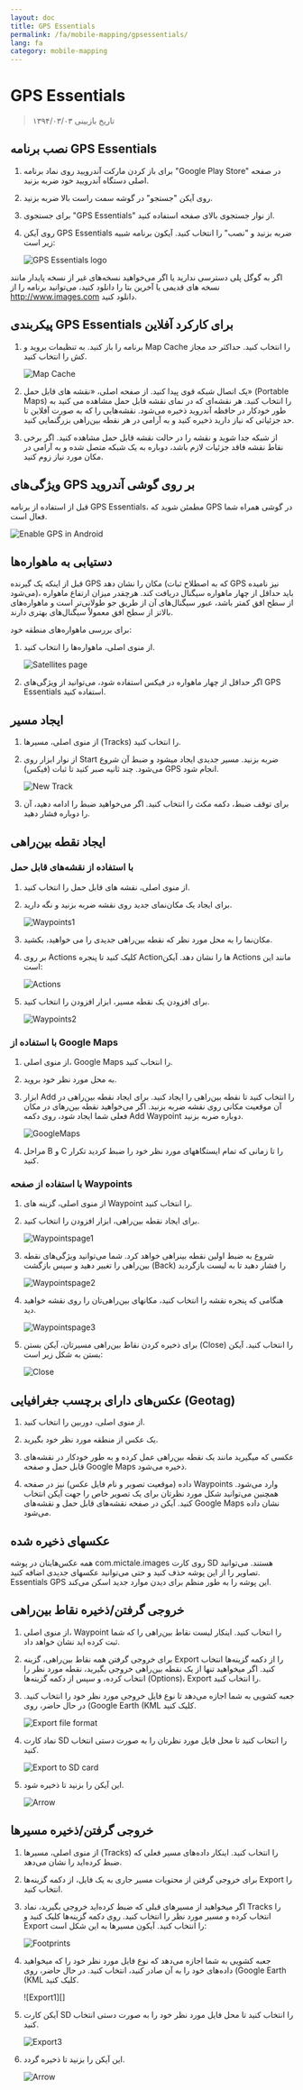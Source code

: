 ```yaml
---
layout: doc
title: GPS Essentials
permalink: /fa/mobile-mapping/gpsessentials/
lang: fa
category: mobile-mapping
--- 
```




GPS Essentials
===================

> تاریخ بازبینی ۱۳۹۴/۰۳/۰۳  

نصب برنامه GPS Essentials
-------------

1. برای باز کردن مارکت آندرویید روی نماد برنامه "Google Play Store" در صفحه اصلی دستگاه آندرویید خود ضربه بزنید.
2. روی آیکن "جستجو" در گوشه سمت راست بالا ضربه بزنید.
3. برای جستجوی "GPS Essentials" از نوار جستجوی بالای صفحه استفاده کنید.
4. روی آیکن GPS Essentials ضربه بزنید و "نصب" را انتخاب کنید. آیکون برنامه شبیه زیر است:

   ![GPS Essentials logo][]

اگر به گوگل پلی دسترسی ندارید یا اگر می‌خواهید نسخه‌های غیر از نسخه پایدار
مانند نسخه های قدیمی یا آخرین بتا را دانلود کنید، می‌توانید برنامه را از http://www.images.com دانلود کنید.

پیکربندی GPS Essentials برای کارکرد آفلاین
-------------

1. برنامه را باز کنید. به تنظیمات بروید و Map Cache را انتخاب کنید. حداکثر حد مجاز کش را انتخاب کنید.

   ![Map Cache][]

2. یک اتصال شبکه قوی پیدا کنید. از صفحه اصلی، «نقشه های قابل حمل» (Portable Maps) را انتخاب کنید. هر نقشه‌ای که در نمای نقشه قابل حمل مشاهده می کنید
به طور خودکار در حافظه آندروید ذخیره می‌شود. نقشه‌هایی را که به صورت آفلاین تا حد جزئیاتی که نیاز دارید ذخیره کنید
و به آرامی در هر نقطه بین‌راهی بزرگنمایی کنید.

3. از شبکه جدا شوید و نقشه را در حالت نقشه قابل حمل مشاهده کنید. اگر برخی نقاط نقشه فاقد جزئیات لازم باشد، دوباره به یک
شبکه متصل شده و به آرامی در مکان مورد نیاز زوم کنید.

ویژگی‌های GPS بر روی گوشی آندروید
-------------

قبل از استفاده از برنامه GPS Essentials، مطمئن شوید که GPS در گوشی همراه شما فعال است.

![Enable GPS in Android][]

دستیابی به ماهواره‌ها
-------------

قبل از اینکه یک گیرنده GPS مکان را نشان دهد (که به اصطلاح ثبات GPS نیز نامیده می‌شود)، باید حداقل از چهار ماهواره سیگنال دریافت کند.
هرچقدر میزان ارتفاع ماهواره از سطح افق کمتر باشد، عبور سیگنال‌های آن از طریق جو طولانی‌تر است و 
ماهواره‌های بالاتز از سطح افق معمولاْ سیگنال‌های بهتری دارند. 

برای بررسی ماهواره‌های منطقه خود:

1. از منوی اصلی، ماهواره‌ها را انتخاب کنید.

   ![Satellites page][]

2. اگر حداقل از چهار ماهواره در فیکس استفاده شود، می‌توانید از ویژگی‌های GPS Essentials استفاده کنید.

ایجاد مسیر
-------------

1. از منوی اصلی، مسیرها (Tracks) را انتخاب کنید.

2. از نوار ابزار روی Start ضربه بزنید. مسیر جدیدی ایجاد میشود و ضبط آن شروع می‌شود. چند ثانیه صبر کنید تا ثبات (فیکس) GPS 
انجام شود.

   ![New Track][]

3. برای توقف ضبط، دکمه مکث را انتخاب کنید. اگر می‌خواهید ضبط را ادامه دهید، آن را دوباره فشار دهید.

ایجاد نقطه بین‌راهی
-------------

### با استفاده از نقشه‌های قابل حمل

1. از منوی اصلی، نقشه های قابل حمل را انتخاب کنید.

2. برای ایجاد یک مکان‌نمای جدید روی نقشه ضربه بزنید و نگه دارید.

   ![Waypoints1][]

3. مکان‌نما را به محل مورد نظر که نقطه بین‌راهی جدیدی را می خواهید، بکشید.

4. بر روی Actions کلیک کنید تا پنجره Actionها را نشان دهد. آیکن Actions مانند این است:
	
   ![Actions][]
	
5. برای افزودن یک نقطه مسیر، ابزار افزودن را انتخاب کنید.
	
   ![Waypoints2][]
	
### با استفاده از Google Maps

1. از منوی اصلی، Google Maps را انتخاب کنید.

2. به محل مورد نظر خود بروید.

3. ابزار Add را انتخاب کنید تا نقطه بین‌راهی را ایجاد کنید. برای ایجاد نقطه بین‌راهی در آن موقعیت مکانی روی نقشه ضربه بزنید. 
   اگر می‌خواهید نقطه بین‌رهای در مکان فعلی شما ایجاد شود، روی 
   دکمه Add Waypoint دوباره ضربه بزنید.

   ![GoogleMaps][]

4. مراحل B و C را تا زمانی که تمام ایستگاههای مورد نظر خود را ضبط کردید تکرار کنید.

### با استفاده از صفحه Waypoints

1. از منوی اصلی، گزینه های Waypoint را انتخاب کنید.

2. برای ایجاد نقطه بین‌راهی، ابزار افزودن را انتخاب کنید.

   ![Waypointspage1][]

3. شروع به ضبط اولین نقطه بینراهی خواهد کرد. شما می‌توانید ویژگی‌های نقطه بین‌راهی را تغییر دهید
   و سپس بازگشت (Back) را فشار دهید تا به لیست بازگردید
	
   ![Waypointspage2][]

4. هنگامی که پنجره نقشه را انتخاب کنید، مکانهای بین‌راهی‌تان را روی نقشه خواهید دید.
	
   ![Waypointspage3][]

5. برای ذخیره کردن نقاط بین‌راهی مسیرتان، آیکن بستن (Close) را انتخاب کنید. آیکن بستن به شکل زیر است:
	
   ![Close][]


	
عکس‌های دارای برچسب جغرافیایی (Geotag)
-------------

1. از منوی اصلی، دوربین را انتخاب کنید.

2. یک عکس از منطقه مورد نظر خود بگیرید.

3. عکسی که میگیرید مانند یک نقطه بین‌راهی عمل کرده و به طور خودکار در نقشه‌های قابل حمل 
و صفحه Google Maps ذخیره می‌شود.

4. داده (موقعیت تصویر و نام فایل عکس) نیز در صفحه Waypoints وارد می‌شود.
همچنین می‌توانید شکل مورد نظرتان برای یک تصویر خاص را جهت آیکن انتخاب کنید. آیکن در 
صفحه نقشه‌های قابل حمل و نقشه‌های Google Maps نشان داده می‌شود.

عکسهای ذخیره شده
-------------

همه عکس‌هایتان در پوشه com.mictale.images روی کارت SD هستند. می‌توانید
تصاویر را از این پوشه حذف کنید و حتی می‌توانید عکسهای جدیدی اضافه کنید. Essentials GPS این پوشه را 
به طور منظم برای دیدن موارد جدید اسکن می‌کند.

خروجی گرفتن/ذخیره نقاط بین‌راهی
-------------

1. از منوی اصلی، Waypoint را انتخاب کنید. اینکار لیست نقاط بین‌راهی را که شما ثبت کرده اید نشان خواهد داد.

2. برای خروجی گرفتن همه نقاط بین‌راهی، گزینه Export را از دکمه گزینه‌ها انتخاب کنید. اگر میخواهید
تنها از یک نقطه بین‌راهی خروجی بگیرید، نقطه مورد نظر را انتخاب کرده، و سپس از دکمه گزینه‌ها (Options)،  Export را انتخاب کنید.

3. جعبه کشویی به شما اجازه می‌دهد تا نوع فایل خروجی مورد نظر خود را انتخاب کنید.
در حال حاضر، روی (Google Earth (KML کلیک کنید.

   ![Export file format][]

4. نماد کارت SD را انتخاب کنید تا محل فایل مورد نظرتان را به صورت دستی انتخاب کنید.

   ![Export to SD card][]

5. این آیکن را بزنید تا ذخیره شود.

   ![Arrow][]

خروجی گرفتن/ذخیره مسیرها
-------------

1. از منوی اصلی، مسیرها (Tracks) را انتخاب کنید. اینکار داده‌های مسیر فعلی که ضبط کرده‌اید را نشان می‌دهد.

2. برای خروجی گرفتن از محتویات مسیر جاری به یک فایل، از دکمه گزینه‌ها Export را انتخاب کنید.

3. اگر میخواهید از مسیرهای قبلی که ضبط کرده‌اید خروجی بگیرید، نماد Tracks را انتخاب کرده و مسیر مورد نظر را انتخاب کنید.
   روی دکمه گزینه‌ها کلیک کنید و Export را انتخاب کنید. آیکون مسیرها به این شکل است:

   ![Footprints][]


4. جعبه کشویی به شما اجازه می‌دهد که نوع فایل مورد نظر خود را که میخواهید داده‌های خود را به آن صادر کنید، انتخاب کنید.
   در حال حاضر، روی (Google Earth (KML کلیک کنید.

   ![Export1][]

5. آیکن کارت SD را انتخاب کنید تا محل فایل مورد نظر خود را به صورت دستی انتخاب کنید.

   ![Export3][]

6. این آیکن را بزنید تا ذخیره گردد.

   ![Arrow][]

[GPS Essentials logo]:  /images/mobile-mapping/gpsessentials-Logo.png
[Map Cache]:  /images/mobile-mapping/gpsessentials-mapcache.png
[Enable GPS in Android]:  /images/mobile-mapping/gpsessentials-GPSenable.png
[Satellites page]:  /images/mobile-mapping/gpsessentials-satellites.png
[New Track]:  /images/mobile-mapping/gpsessentials-newtrackstart.png
[Waypoints1]:  /images/mobile-mapping/gpsessentials-cursor.png
[Actions]:  /images/mobile-mapping/gpsessentials-actionsbutton.png
[Waypoints2]:  /images/mobile-mapping/gpsessentials-addwaypoint.png
[GoogleMaps]:  /images/mobile-mapping/gpsessentials-addwaypointgooglemaps.png
[Waypointspage1]:  /images/mobile-mapping/gpsessentials-add.png
[Waypointspage2]:  /images/mobile-mapping/gpsessentials-wp.png
[Waypointspage3]:  /images/mobile-mapping/gpsessentials-map.png
[Close]:  /images/mobile-mapping/gpsessentials-save.png
[Export file format]:  /images/mobile-mapping/gpsessentials-export.png
[Export to SD card]:  /images/mobile-mapping/gpsessentials-exportwaypoints.png
[Arrow]:  /images/mobile-mapping/gpsessentials-savebutton.png
[Footprints]:  /images/mobile-mapping/gpsessentials-tracksicon.png
[Export3]:  /images/mobile-mapping/gpsessentials-sdcardsave.png